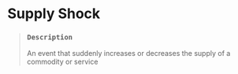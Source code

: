 # Supply Shock

> ### `Description`
>
> An event that suddenly increases or decreases the supply of a commodity or service
